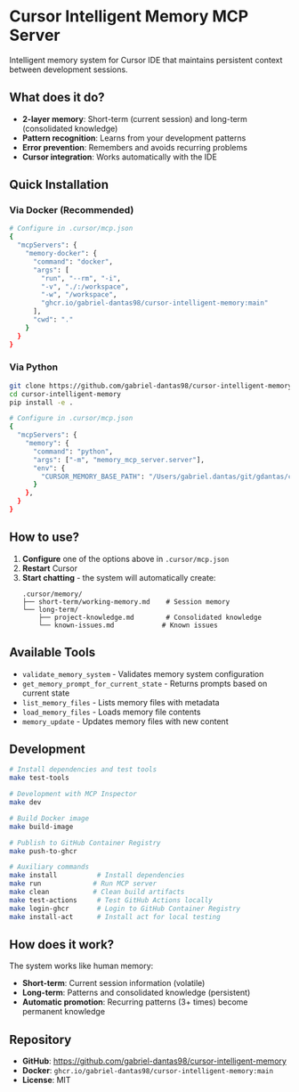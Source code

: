 # Cursor Intelligent Memory MCP Server

Intelligent memory system for Cursor IDE that maintains persistent context between development sessions.

## What does it do?

- **2-layer memory**: Short-term (current session) and long-term (consolidated knowledge)
- **Pattern recognition**: Learns from your development patterns
- **Error prevention**: Remembers and avoids recurring problems
- **Cursor integration**: Works automatically with the IDE

## Quick Installation

### Via Docker (Recommended)
```bash
# Configure in .cursor/mcp.json
{
  "mcpServers": {
    "memory-docker": {
      "command": "docker",
      "args": [
        "run", "--rm", "-i",
        "-v", "./:/workspace",
        "-w", "/workspace",
        "ghcr.io/gabriel-dantas98/cursor-intelligent-memory:main"
      ],
      "cwd": "."
    }
  }
}
```

### Via Python
```bash
git clone https://github.com/gabriel-dantas98/cursor-intelligent-memory.git
cd cursor-intelligent-memory
pip install -e .

# Configure in .cursor/mcp.json
{
  "mcpServers": {
    "memory": {
      "command": "python",
      "args": ["-m", "memory_mcp_server.server"],
      "env": {
        "CURSOR_MEMORY_BASE_PATH": "/Users/gabriel.dantas/git/gdantas/cursor-intelligent-memory"
      }
    },
  }
}
```

## How to use?

1. **Configure** one of the options above in `.cursor/mcp.json`
2. **Restart** Cursor
3. **Start chatting** - the system will automatically create:
   ```
   .cursor/memory/
   ├── short-term/working-memory.md    # Session memory
   └── long-term/
       ├── project-knowledge.md        # Consolidated knowledge
       └── known-issues.md            # Known issues
   ```

## Available Tools

- `validate_memory_system` - Validates memory system configuration
- `get_memory_prompt_for_current_state` - Returns prompts based on current state
- `list_memory_files` - Lists memory files with metadata
- `load_memory_files` - Loads memory file contents
- `memory_update` - Updates memory files with new content

## Development

```bash
# Install dependencies and test tools
make test-tools

# Development with MCP Inspector
make dev

# Build Docker image
make build-image

# Publish to GitHub Container Registry  
make push-to-ghcr

# Auxiliary commands
make install          # Install dependencies
make run             # Run MCP server
make clean           # Clean build artifacts
make test-actions     # Test GitHub Actions locally
make login-ghcr       # Login to GitHub Container Registry
make install-act      # Install act for local testing
```

## How does it work?

The system works like human memory:
- **Short-term**: Current session information (volatile)
- **Long-term**: Patterns and consolidated knowledge (persistent)
- **Automatic promotion**: Recurring patterns (3+ times) become permanent knowledge

## Repository

- **GitHub**: https://github.com/gabriel-dantas98/cursor-intelligent-memory
- **Docker**: `ghcr.io/gabriel-dantas98/cursor-intelligent-memory:main`
- **License**: MIT

